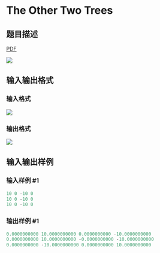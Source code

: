# The Other Two Trees

## 题目描述

[problemUrl]: https://uva.onlinejudge.org/index.php?option=com_onlinejudge&Itemid=8&category=14&page=show_problem&problem=1191

[PDF](https://uva.onlinejudge.org/external/102/p10250.pdf)

![](https://cdn.luogu.com.cn/upload/vjudge_pic/UVA10250/7799f101f338d99e1879fabfd2ac15d634e9e947.png)

## 输入输出格式

### 输入格式

![](https://cdn.luogu.com.cn/upload/vjudge_pic/UVA10250/29ea41134ff1eb110215938468e23db009b257ad.png)

### 输出格式

![](https://cdn.luogu.com.cn/upload/vjudge_pic/UVA10250/647ea50916469e36623c5074f3ae1bd3956d3a8d.png)

## 输入输出样例

### 输入样例 #1

```cpp
10 0 -10 0
10 0 -10 0
10 0 -10 0
```


### 输出样例 #1

```cpp
0.0000000000 10.0000000000 0.0000000000 -10.0000000000
0.0000000000 10.0000000000 -0.0000000000 -10.0000000000
0.0000000000 -10.0000000000 0.0000000000 10.0000000000
```



